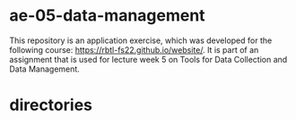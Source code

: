 # ae-05-data-management

This repository is an application exercise, which was developed for the following course: https://rbtl-fs22.github.io/website/. It is part of an assignment that is used for lecture week 5 on Tools for Data Collection and Data Management.

# directories

